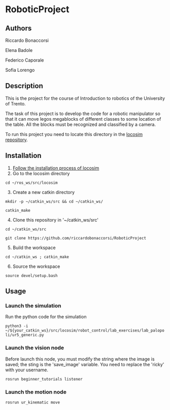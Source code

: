 # RoboticProject

## Authors
Riccardo Bonaccorsi

Elena Badole

Federico Caporale

Sofia Lorengo

## Description
This is the project for the course of Introduction to robotics of the University of Trento.

The task of this project is to develop the code for a robotic manipulator so that it can move legos megablocks of different classes to some location of the table.
All the blocks must be recognized and classified by a camera.

To run this project you need to locate this directory in the [locosim repository](https://github.com/mfocchi/locosim).

## Installation

1. [Follow the installation process of locosim](https://github.com/mfocchi/locosim)
2. Go to the locosim directory

`cd ~/ros_ws/src/locosim`

3. Create a new catkin directory

`mkdir -p ~/catkin_ws/src && cd ~/catkin_ws/`

`catkin_make`

4. Clone this repository in '~/catkin_ws/src'

`cd ~/catkin_ws/src`

`git clone https://github.com/riccardobonaccorsi/RoboticProject`

5. Build the workspace

`cd ~/catkin_ws ; catkin_make`

6. Source the workspace 

`source devel/setup.bash`

## Usage

### Launch the simulation

Run the python code for the simulation

`python3 -i ~/${your_catkin_ws}/src/locosim/robot_control/lab_exercises/lab_palopoli/ur5_generic.py`

### Launch the vision node

Before launch this node, you must modify the string where the image is saved; the sting is the 'save_image' variable.
You need to replace the 'ricky' with your username.

`rosrun beginner_tutorials listener`

### Launch the motion node

`rosrun ur_kinematic move`
